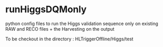 runHiggsDQMonly
===============

python config files to run the Higgs validation sequence only on existing RAW and RECO files + the Harvesting on the output

To be checkout in the directory : HLTriggerOffline/Higgs/test
